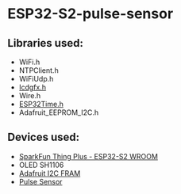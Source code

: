 # ESP32-S2-pulse-sensor

## Libraries used:
* WiFi.h
* NTPClient.h
* WiFiUdp.h
* [lcdgfx.h](https://github.com/lexus2k/lcdgfx)
* Wire.h
* [ESP32Time.h](https://github.com/fbiego/ESP32Time)
* Adafruit_EEPROM_I2C.h


## Devices used:
* [SparkFun Thing Plus - ESP32-S2 WROOM](https://www.sparkfun.com/products/17743)
* OLED SH1106
* [Adafruit I2C FRAM](https://www.adafruit.com/product/1895)
* [Pulse Sensor](https://pulsesensor.com/)

